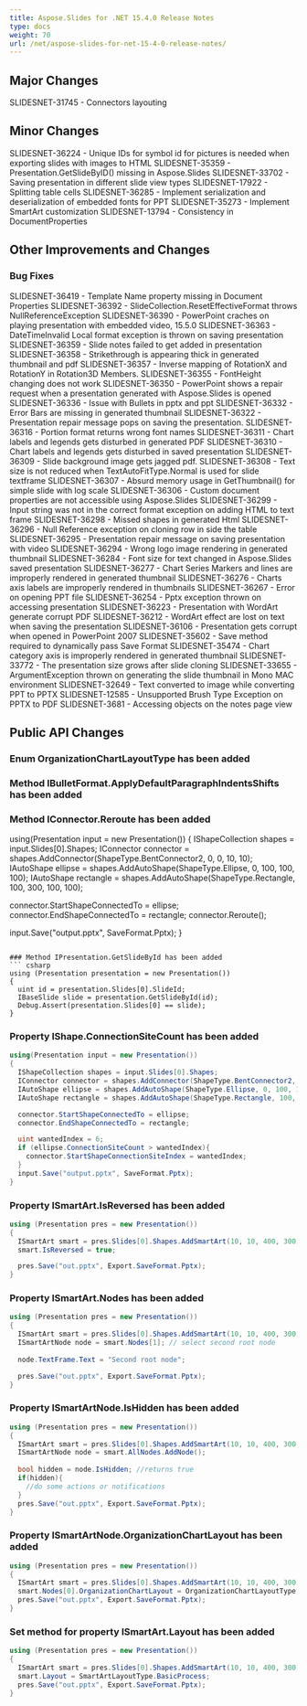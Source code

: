 ```yaml
---
title: Aspose.Slides for .NET 15.4.0 Release Notes
type: docs
weight: 70
url: /net/aspose-slides-for-net-15-4-0-release-notes/
---
```


## **Major Changes**
SLIDESNET-31745 - Connectors layouting

## **Minor Changes**
SLIDESNET-36224 - Unique IDs for symbol id for pictures is needed when exporting slides with images to HTML
SLIDESNET-35359 - Presentation.GetSlideByID() missing in Aspose.Slides
SLIDESNET-33702 - Saving presentation in different slide view types
SLIDESNET-17922 - Splitting table cells
SLIDESNET-36285 - Implement serialization and deserialization of embedded fonts for PPT
SLIDESNET-35273 - Implement SmartArt customization
SLIDESNET-13794 - Consistency in DocumentProperties

## **Other Improvements and Changes**
### **Bug Fixes**
SLIDESNET-36419 - Template Name property missing in Document Properties
SLIDESNET-36392 - SlideCollection.ResetEffectiveFormat throws NullReferenceException
SLIDESNET-36390 - PowerPoint craches on playing presentation with embedded video, 15.5.0
SLIDESNET-36363 - DateTimeInvalid Local format exception is thrown on saving presentation
SLIDESNET-36359 - Slide notes failed to get added in presentation
SLIDESNET-36358 - Strikethrough is appearing thick in generated thumbnail and pdf
SLIDESNET-36357 - Inverse mapping of RotationX and RotationY in Rotation3D Members.
SLIDESNET-36355 - FontHeight changing does not work
SLIDESNET-36350 - PowerPoint shows a repair request when a presentation generated with Aspose.Slides is opened
SLIDESNET-36336 - Issue with Bullets in pptx and ppt
SLIDESNET-36332 - Error Bars are missing in generated thumbnail
SLIDESNET-36322 - Presentation repair message pops on saving the presentation.
SLIDESNET-36316 - Portion format returns wrong font names
SLIDESNET-36311 - Chart labels and legends gets disturbed in generated PDF
SLIDESNET-36310 - Chart labels and legends gets disturbed in saved presentation
SLIDESNET-36309 - Slide background image gets jagged pdf.
SLIDESNET-36308 - Text size is not reduced when TextAutoFitType.Normal is used for slide textframe
SLIDESNET-36307 - Absurd memory usage in GetThumbnail() for simple slide with log scale
SLIDESNET-36306 - Custom document properties are not accessible using Aspose.Slides
SLIDESNET-36299 - Input string was not in the correct format exception on adding HTML to text frame
SLIDESNET-36298 - Missed shapes in generated Html
SLIDESNET-36296 - Null Reference exception on cloning row in side the table
SLIDESNET-36295 - Presentation repair message on saving presentation with video
SLIDESNET-36294 - Wrong logo image rendering in generated thumbnail
SLIDESNET-36284 - Font size for text changed in Aspose.Slides saved presentation
SLIDESNET-36277 - Chart Series Markers and lines are improperly rendered in generated thumbnail
SLIDESNET-36276 - Charts axis labels are improperly rendered in thumbnails
SLIDESNET-36267 - Error on opening PPT file
SLIDESNET-36254 - Pptx exception thrown on accessing presentation
SLIDESNET-36223 - Presentation with WordArt generate corrupt PDF
SLIDESNET-36212 - WordArt effect are lost on text when saving the presentation
SLIDESNET-36106 - Presentation gets corrupt when opened in PowerPoint 2007
SLIDESNET-35602 - Save method required to dynamically pass Save Format
SLIDESNET-35474 - Chart category axis is improperly rendered in generated thumbnail
SLIDESNET-33772 - The presentation size grows after slide cloning
SLIDESNET-33655 - ArgumentException thrown on generating the slide thumbnail in Mono MAC environment
SLIDESNET-32649 - Text converted to image while converting PPT to PPTX
SLIDESNET-12585 - Unsupported Brush Type Exception on PPTX to PDF
SLIDESNET-3681 - Accessing objects on the notes page view

## **Public API Changes**

### Enum OrganizationChartLayoutType has been added

### Method IBulletFormat.ApplyDefaultParagraphIndentsShifts has been added

### Method IConnector.Reroute has been added
using(Presentation input = new Presentation())
{
  IShapeCollection shapes = input.Slides[0].Shapes;
  IConnector connector = shapes.AddConnector(ShapeType.BentConnector2, 0, 0, 10, 10);
  IAutoShape ellipse = shapes.AddAutoShape(ShapeType.Ellipse, 0, 100, 100, 100);
  IAutoShape rectangle = shapes.AddAutoShape(ShapeType.Rectangle, 100, 300, 100, 100);

  connector.StartShapeConnectedTo = ellipse;
  connector.EndShapeConnectedTo = rectangle;
  connector.Reroute();

  input.Save("output.pptx", SaveFormat.Pptx);
}
```

### Method IPresentation.GetSlideById has been added
``` csharp
using (Presentation presentation = new Presentation())
{
  uint id = presentation.Slides[0].SlideId;
  IBaseSlide slide = presentation.GetSlideById(id);
  Debug.Assert(presentation.Slides[0] == slide);
}
```

### Property IShape.ConnectionSiteCount has been added
``` csharp
using(Presentation input = new Presentation())
{
  IShapeCollection shapes = input.Slides[0].Shapes;
  IConnector connector = shapes.AddConnector(ShapeType.BentConnector2, 0, 0, 10, 10);
  IAutoShape ellipse = shapes.AddAutoShape(ShapeType.Ellipse, 0, 100, 100, 100);
  IAutoShape rectangle = shapes.AddAutoShape(ShapeType.Rectangle, 100, 200, 100, 100);

  connector.StartShapeConnectedTo = ellipse;
  connector.EndShapeConnectedTo = rectangle;

  uint wantedIndex = 6;
  if (ellipse.ConnectionSiteCount > wantedIndex){
    connector.StartShapeConnectionSiteIndex = wantedIndex;
  }
  input.Save("output.pptx", SaveFormat.Pptx);
}
```

### Property ISmartArt.IsReversed has been added

``` csharp
using (Presentation pres = new Presentation())
{
  ISmartArt smart = pres.Slides[0].Shapes.AddSmartArt(10, 10, 400, 300, SmartArtLayoutType.BasicProcess);
  smart.IsReversed = true;

  pres.Save("out.pptx", Export.SaveFormat.Pptx);
}
```

### Property ISmartArt.Nodes has been added
``` csharp
using (Presentation pres = new Presentation())
{
  ISmartArt smart = pres.Slides[0].Shapes.AddSmartArt(10, 10, 400, 300, SmartArtLayoutType.VerticalBulletList);
  ISmartArtNode node = smart.Nodes[1]; // select second root node
  
  node.TextFrame.Text = "Second root node";

  pres.Save("out.pptx", Export.SaveFormat.Pptx);
}
```

### Property ISmartArtNode.IsHidden has been added
``` csharp
using (Presentation pres = new Presentation())
{
  ISmartArt smart = pres.Slides[0].Shapes.AddSmartArt(10, 10, 400, 300, SmartArtLayoutType.RadialCycle);
  ISmartArtNode node = smart.AllNodes.AddNode();
  
  bool hidden = node.IsHidden; //returns true
  if(hidden){
    //do some actions or notifications
  }
  pres.Save("out.pptx", Export.SaveFormat.Pptx);
}
```

### Property ISmartArtNode.OrganizationChartLayout has been added
``` csharp
using (Presentation pres = new Presentation())
{
  ISmartArt smart = pres.Slides[0].Shapes.AddSmartArt(10, 10, 400, 300, SmartArtLayoutType.OrganizationChart);
  smart.Nodes[0].OrganizationChartLayout = OrganizationChartLayoutType.LeftHanging;
  pres.Save("out.pptx", Export.SaveFormat.Pptx);
}
```

### Set method for property ISmartArt.Layout has been added
``` csharp
using (Presentation pres = new Presentation())
{
  ISmartArt smart = pres.Slides[0].Shapes.AddSmartArt(10, 10, 400, 300, SmartArtLayoutType.BasicBlockList);
  smart.Layout = SmartArtLayoutType.BasicProcess;
  pres.Save("out.pptx", Export.SaveFormat.Pptx);
}
```